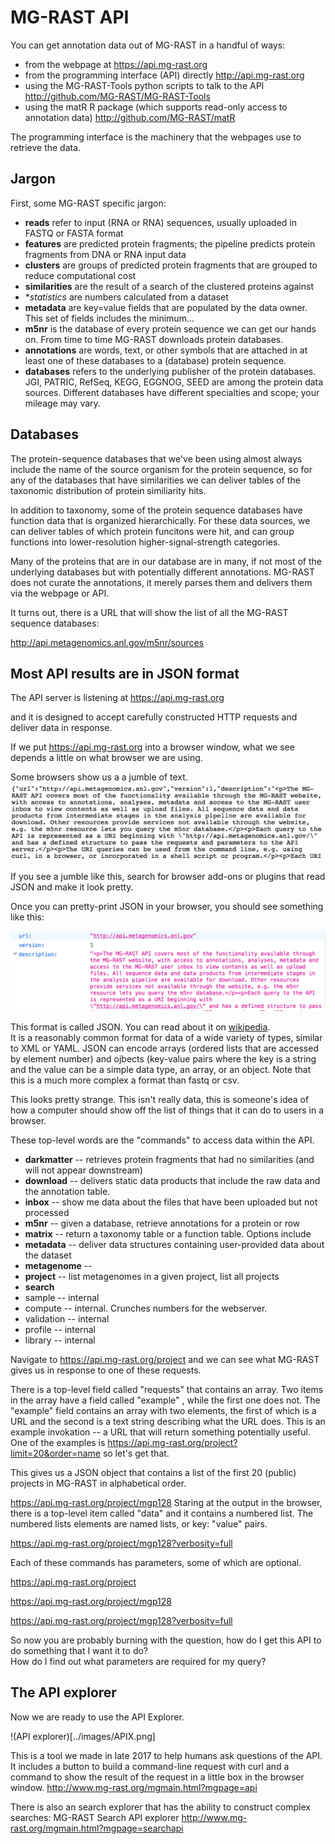 # MG-RAST API

You can get annotation data out of MG-RAST in a handful of ways:
*  from the webpage at https://api.mg-rast.org 
*  from the programming interface (API)  directly  http://api.mg-rast.org
*  using the MG-RAST-Tools python scripts to talk to the API http://github.com/MG-RAST/MG-RAST-Tools
*  using the matR R package (which supports read-only access to annotation data)  http://github.com/MG-RAST/matR

The programming interface is the machinery that the webpages use to retrieve the data.

## Jargon
First, some MG-RAST specific jargon:
*  **reads** refer to input (RNA or RNA) sequences, usually uploaded in FASTQ or FASTA format
*  **features** are predicted protein fragments; the pipeline predicts protein fragments from DNA or RNA input data
*  **clusters** are groups of predicted protein fragments that are grouped to reduce computational cost
*  **similarities**  are the result of a search of the clustered proteins against
*  **statistics*  are numbers calculated from a dataset
*  **metadata**  are key=value fields that are populated by the data owner.  This set of fields includes the minimum...
*  **m5nr**  is the database of every protein sequence we can get our hands on.   From time to time MG-RAST downloads protein databases.
*  **annotations** are words, text, or other symbols that are attached in at least one of these databases to a (database) protein sequence.
*  **databases**  refers to the underlying publisher of the protein databases.  JGI, PATRIC, RefSeq, KEGG, EGGNOG, SEED are among the protein data sources.  Different databases have different specialties and scope; your mileage may vary.

## Databases
The protein-sequence databases that we've been using almost always include the name of the source organism for the protein sequence, so for any of the databases that have similarities we can deliver tables of the taxonomic distribution of protein similiarity hits.    

In addition to taxonomy, some of the protein sequence databases have function data that is organized hierarchically.  For these data sources, we can deliver tables of which protein funcitons were hit, and can group functions into lower-resolution higher-signal-strength categories.   

Many of the proteins that are in our database are in many, if not most of the underlying databases but with
potentially different annotations.  MG-RAST does not curate the annotations, it merely parses them and delivers
them via the webpage or API.

It turns out, there is a URL that will show the list of all the MG-RAST sequence databases:

http://api.metagenomics.anl.gov/m5nr/sources

## Most API results are in JSON format
The API server is listening at 
https://api.mg-rast.org

and it is designed to accept carefully constructed HTTP requests and deliver data in response.

If we put https://api.mg-rast.org into a browser window, what we see depends a little on what browser we are using.  

Some browsers show us a a jumble of text.
![Jumbled JSON from MG-RAST API](../images/JumbledJSON.png)

If you see a jumble like this, search for browser add-ons or plugins that read JSON and make it look pretty.

Once you can pretty-print JSON in your browser, you should see something like this:
 
![Pretty-printed JSON from MG-RAST API](../images/PrettyprintedJSON.png)

This format is called JSON.  You can read about it on [wikipedia](http://en.wikipedia.org/wiki/JSON).   
It is a reasonably common format for data of a wide variety of types, similar to XML or YAML.
JSON can encode arrays (ordered lists that are accessed by element number) and ojbects (key-value pairs where 
the key is a string and the value can be a simple data type, an array, or an object.
Note that this is a much more complex a format than fastq or csv.

This looks pretty strange.  This isn't really data, this is someone's idea of how a computer should show off 
the list of things that it can do to users in a browser.

These top-level words are the "commands" to access data within the API.

* **darkmatter**  -- retrieves protein fragments that had no similarities (and will not appear downstream)
* **download** -- delivers static data products that include the raw data and the annotation table.
* **inbox**  -- show me data about the files that have been uploaded but not processed
* **m5nr**  -- given a database, retrieve annotations for a protein or row
* **matrix** -- return a taxonomy table or a function table.  Options include 
* **metadata** -- deliver data structures containing user-provided data about the dataset
* **metagenome** -- 
* **project** -- list metagenomes in a given project, list all projects
* **search**
* sample  -- internal
* compute -- internal.  Crunches numbers for the webserver.
* validation -- internal
* profile -- internal
* library -- internal

Navigate to 
https://api.mg-rast.org/project
and we can see what MG-RAST gives us in response to one of these requests.

There is a top-level field called "requests" that contains an array.  Two items in the array have a field called
"example" , while the first one does not.  The "example" field contains an array with two elements, the first of which
is a URL and the second is a text string describing what the URL does.
This is an example invokation -- a URL that will return something potentially useful.
One of the examples is 
https://api.mg-rast.org/project?limit=20&order=name
so let's get that.

This gives us a JSON object that contains a list of the first 20 (public) projects in MG-RAST in alphabetical order.

https://api.mg-rast.org/project/mgp128
Staring at the output in the browser, there is a top-level item called "data" and it contains a numbered list.  The 
numbered lists elements are named lists, or key: "value"  pairs.

https://api.mg-rast.org/project/mgp128?verbosity=full

Each of these commands has parameters, some of which are optional. 

https://api.mg-rast.org/project

https://api.mg-rast.org/project/mgp128

https://api.mg-rast.org/project/mgp128?verbosity=full

So now you are probably burning with the question, how do I get this API to do something that I want it to do?  
How do I find out what parameters are required for my query?

## The API explorer
Now we are ready to use the API Explorer.

!(API explorer)[../images/APIX.png]

This is a tool we made in late 2017 to help humans ask questions of the API.  
It includes a button to build a command-line request with curl and 
a command to show the result of the request in a little box in the browser window. 
http://www.mg-rast.org/mgmain.html?mgpage=api

There is also an search explorer that has the ability to construct complex searches:
MG-RAST Search API explorer 
http://www.mg-rast.org/mgmain.html?mgpage=searchapi


